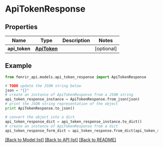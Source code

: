 # ApiTokenResponse


## Properties

Name | Type | Description | Notes
------------ | ------------- | ------------- | -------------
**api_token** | [**ApiToken**](ApiToken.md) |  | [optional] 

## Example

```python
from fenrir_api.models.api_token_response import ApiTokenResponse

# TODO update the JSON string below
json = "{}"
# create an instance of ApiTokenResponse from a JSON string
api_token_response_instance = ApiTokenResponse.from_json(json)
# print the JSON string representation of the object
print ApiTokenResponse.to_json()

# convert the object into a dict
api_token_response_dict = api_token_response_instance.to_dict()
# create an instance of ApiTokenResponse from a dict
api_token_response_form_dict = api_token_response.from_dict(api_token_response_dict)
```
[[Back to Model list]](../README.md#documentation-for-models) [[Back to API list]](../README.md#documentation-for-api-endpoints) [[Back to README]](../README.md)


